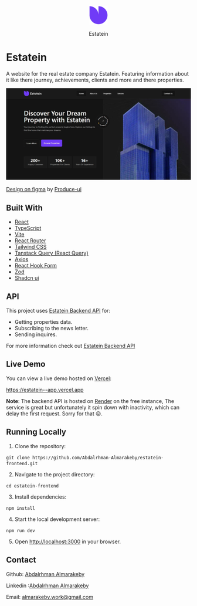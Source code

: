 <div align="center">
  <img width="50px"src="./images/logo.png" alt="Where In The World logo that is an image of globe " />
  <p>Estatein</p>
</div>

# Estatein

A website for the real estate company Estatein. Featuring information about it like there journey, achievements, clients and more and there properties.

![Screen shot of the Where In The World app on desktop screen size](./images//1.jpeg)

[Design on figma](https://www.figma.com/community/file/1314076616839640516) by [Produce-ui](https:///produce-ui.com)

## Built With

- [React](https://reactjs.org/)
- [TypeScript](https://www.typescriptlang.org/)
- [Vite](https://vitejs.dev/)
- [React Router](https://reactrouter.com/)
- [Tailwind CSS](https://tailwindcss.com/)
- [Tanstack Query (React Query)](https://tanstack.com/query/latest)
- [Axios](https://axios-http.com/docs/intro)
- [React Hook Form](https://react-hook-form.com/)
- [Zod](https://zod.dev/)
- [Shadcn ui](https://ui.shadcn.com/)

## API

This project uses [Estatein Backend API](https://github.com/Abdalrhman-Almarakeby/estatein-backend) for:

- Getting properties data.
- Subscribing to the news letter.
- Sending inquires.

For more information check out [Estatein Backend API](https://github.com/Abdalrhman-Almarakeby/estatein-backend)

## Live Demo

You can view a live demo hosted on [Vercel](https://vercel.com/):

https://estatein--app.vercel.app

**Note**: The backend API is hosted on [Render](https://render.com/) on the free instance, The service is great but unfortunately it spin down with inactivity, which can delay the first request. Sorry for that 😔.

## Running Locally

1.  Clone the repository:

```
git clone https://github.com/Abdalrhman-Almarakeby/estatein-frontend.git
```

2.  Navigate to the project directory:

```
cd estatein-frontend
```

3.  Install dependencies:

```
npm install
```

4.  Start the local development server:

```
npm run dev
```

5.  Open [http://localhost:3000](http://localhost:3000/) in your browser.

## Contact

Github: [Abdalrhman Almarakeby](https://github.com/Abdalrhman-Almarakeby)

Linkedin :[Abdalrhman Almarakeby](https://www.linkedin.com/in/abdalrhman-almarakeby/)

Email: almarakeby.work@gmail.com
